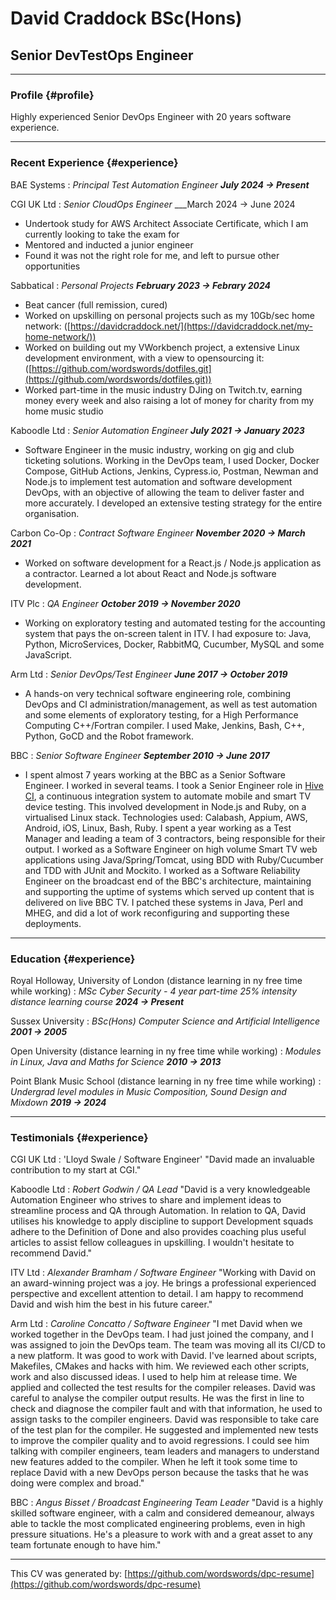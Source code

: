 # David Craddock BSc(Hons)
## Senior DevTestOps Engineer

------

### Profile {#profile}

Highly experienced Senior DevOps Engineer with 20 years software experience.

------

### Recent Experience {#experience}

BAE Systems
: *Principal Test Automation Engineer*
___July 2024 -> Present___

CGI UK Ltd
: *Senior CloudOps Engineer*
___March 2024 -> June 2024
* Undertook study for AWS Architect Associate Certificate, which I am currently looking to take the exam for
* Mentored and inducted a junior engineer
* Found it was not the right role for me, and left to pursue other opportunities

Sabbatical
: *Personal Projects*
___February 2023 -> Febrary 2024___
* Beat cancer (full remission, cured)
* Worked on upskilling on personal projects such as my 10Gb/sec home network:
  ([https://davidcraddock.net/](https://davidcraddock.net/my-home-network/))
* Worked on building out my VWorkbench project, a extensive Linux development environment, with a view to opensourcing it:
  ([https://github.com/wordswords/dotfiles.git](https://github.com/wordswords/dotfiles.git))
* Worked part-time in the music industry DJing on Twitch.tv, earning money every week and also raising a lot
of money for charity from my home music studio

Kaboodle Ltd
: *Senior Automation Engineer*
___July 2021 -> January 2023___
* Software Engineer in the music industry, working on gig and club ticketing
solutions. Working in the DevOps team, I used Docker, Docker Compose, GitHub Actions, Jenkins,
Cypress.io, Postman, Newman and Node.js to implement test automation and
software development DevOps, with an objective of allowing the team to deliver
faster and more accurately. I developed an extensive testing strategy for the entire organisation.

Carbon Co-Op
: *Contract Software Engineer*
___November 2020 -> March 2021___
* Worked on software development for a React.js / Node.js application as a
contractor. Learned a lot about React and Node.js software development.

ITV Plc
: *QA Engineer*
___October 2019 -> November 2020___
* Working on exploratory testing and automated testing for the accounting system
that pays the on-screen talent in ITV. I had exposure to: Java, Python, MicroServices, Docker, RabbitMQ, Cucumber,
MySQL and some JavaScript.

Arm Ltd
: *Senior DevOps/Test Engineer*
___June 2017 -> October 2019___
* A hands-on very technical software engineering role, combining DevOps and CI
administration/management, as well as test automation and some elements of
exploratory testing, for a High Performance Computing C++/Fortran compiler. I used Make, Jenkins, Bash, C++, Python, GoCD and the Robot framework.

BBC
: *Senior Software Engineer*
___September 2010 -> June 2017___
* I spent almost 7 years working at the BBC as a Senior Software Engineer. I
worked in several teams. I took a Senior Engineer role in [Hive CI](https://github.com/bbc/hive-ci), a continuous integration system to automate
mobile and smart TV device testing. This involved development in Node.js and
Ruby, on a virtualised Linux stack. Technologies used: Calabash, Appium, AWS,
Android, iOS, Linux, Bash, Ruby. I spent a year working as a Test Manager and leading a team of 3 contractors,
being responsible for their output. I worked as a Software Engineer on high volume Smart TV web applications using
Java/Spring/Tomcat, using BDD with Ruby/Cucumber and TDD with JUnit and
Mockito. I worked as a Software Reliability Engineer on the broadcast end of the BBC's
architecture, maintaining and supporting the uptime of systems which served up
content that is delivered on live BBC TV. I patched these systems in Java,
Perl and MHEG, and did a lot of work reconfiguring and supporting these
deployments.

------

### Education {#experience}

Royal Holloway, University of London (distance learning in ny free time while working)
: *MSc Cyber Security - 4 year part-time 25% intensity distance learning course*
___2024 -> Present___

Sussex University
: *BSc(Hons) Computer Science and Artificial Intelligence*
___2001 -> 2005___

Open University (distance learning in ny free time while working)
: *Modules in Linux, Java and Maths for Science*
___2010 -> 2013___

Point Blank Music School (distance learning in ny free time while working)
: *Undergrad level modules in Music Composition, Sound Design and Mixdown*
___2019 -> 2024___

------

### Testimonials {#experience}

CGI UK Ltd
: 'Lloyd Swale / Software Engineer'
"David made an invaluable contribution to my start at CGI."

Kaboodle Ltd
: *Robert Godwin / QA Lead*
"David is a very knowledgeable Automation Engineer who strives to share and
implement ideas to streamline process and QA through Automation. In relation to
QA, David utilises his knowledge to apply discipline to support Development
squads adhere to the Definition of Done and also provides coaching plus useful
articles to assist fellow colleagues in upskilling. I wouldn't hesitate to
recommend David."

ITV Ltd
: *Alexander Bramham / Software Engineer*
"Working with David on an award-winning project was a joy. He brings a
professional experienced perspective and excellent attention to detail. I am
happy to recommend David and wish him the best in his future career."

Arm Ltd
: *Caroline Concatto / Software Engineer*
"I met David when we worked together in the DevOps team. I had just joined
the company, and I was assigned to join the DevOps team. The team was moving all
its CI/CD to a new platform. It was good to work with David. I've learned about
scripts, Makefiles, CMakes and hacks with him. We reviewed each other scripts,
work and also discussed ideas. I used to help him at release time. We applied
and collected the test results for the compiler releases. David was careful to
analyse the compiler output results. He was the first in line to check and
diagnose the compiler fault and with that information, he used to assign tasks
to the compiler engineers. David was responsible to take care of the test plan
for the compiler. He suggested and implemented new tests to improve the compiler
quality and to avoid regressions. I could see him talking with compiler
engineers, team leaders and managers to understand new features added to the
compiler. When he left it took some time to replace David with a new DevOps
person because the tasks that he was doing were complex and broad."

BBC
: *Angus Bisset / Broadcast Engineering Team Leader*
"David is a highly skilled software engineer, with a calm and considered
demeanour, always able to tackle the most complicated engineering problems, even
in high pressure situations. He's a pleasure to work with and a great asset to
any team fortunate enough to have him."

------
This CV was generated by: [https://github.com/wordswords/dpc-resume](https://github.com/wordswords/dpc-resume)


